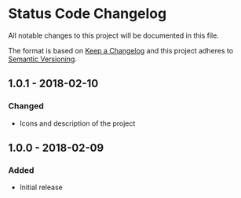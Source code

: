 # Status Code Changelog

All notable changes to this project will be documented in this file.

The format is based on [Keep a Changelog](http://keepachangelog.com/) and this project adheres to [Semantic Versioning](http://semver.org/).

## 1.0.1 - 2018-02-10
### Changed
- Icons and description of the project

## 1.0.0 - 2018-02-09
### Added
- Initial release
